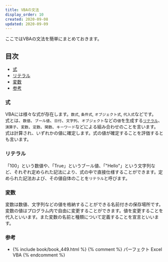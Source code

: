 ```yaml
---
title: VBAの文法
display_order: 10
created: 2020-09-08
updated: 2020-09-09
---
```

ここではVBAの文法を簡単にまとめておきます。

## <a name="index">目次</a>

- [式](#formula)
- [リテラル](#literal)
- [変数](#variable)
- [参考](#reference)

### <a name="formula">式</a>

VBAには様々な式が存在します。`数式`, `条件式`, `オブジェクト式`, `代入式`などです。  
式とは、`数値`、`ブール値`、`日付`、`文字列`、`オブジェクト`などの`値`を生成する<a href="#literal">`リテラル`</a>、`演算子`、`変数`、`定数`、`関数`、`キーワード`などによる組み合わせのことを言います。  
式は計算され、いずれかの値に確定します。式の値が確定することを評価するとも言います。

### <a name="literal">リテラル</a>

「100」という数値や、「True」というブール値、「"Hello"」という文字列など、それぞれ定められた記法により、式の中で直接仕様することができます。定められた記法および、その値自体のことを`リテラル`と呼びます。

### <a name="variable">変数</a>

変数は数値、文字列などの値を格納することができる名前付きの保存場所です。変数の値はプログラム内で自由に変更することができます。値を変更することを代入といいます。また変数の名前と種類について定義することを宣言といいます。

### <a name="reference">参考</a>

- {% include book/book_449.html %} {% comment %} パーフェクト Excel VBA {% endcomment %}

